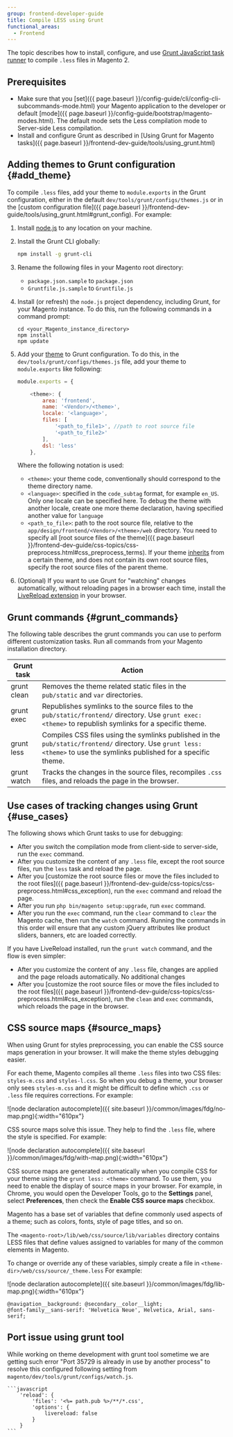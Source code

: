 ```yaml
---
group: frontend-developer-guide
title: Compile LESS using Grunt
functional_areas:
  - Frontend
---
```


The topic describes how to install, configure, and use [Grunt JavaScript task runner](http://gruntjs.com/) to compile `.less` files in Magento 2.

## Prerequisites

- Make sure that you [set]({{ page.baseurl }}/config-guide/cli/config-cli-subcommands-mode.html) your Magento application to the developer or default [mode]({{ page.baseurl }}/config-guide/bootstrap/magento-modes.html). The default mode sets the Less compilation mode to Server-side Less compilation.
- Install and configure Grunt as described in [Using Grunt for Magento tasks]({{ page.baseurl }}/frontend-dev-guide/tools/using_grunt.html)

## Adding themes to Grunt configuration {#add_theme}

To compile `.less` files, add your theme to `module.exports` in the Grunt configuration, either in the default `dev/tools/grunt/configs/themes.js` or in the [custom configuration file]({{ page.baseurl }}/frontend-dev-guide/tools/using_grunt.html#grunt_config). For example:

1. Install [node.js] to any location on your machine.

2. Install the Grunt CLI globally:
    ```bash
    npm install -g grunt-cli
    ```
3. Rename the following files in your Magento root directory:
    -   `package.json.sample` to `package.json`
    -   `Gruntfile.js.sample` to `Gruntfile.js`

4. Install (or refresh) the `node.js` project dependency, including Grunt, for your Magento instance. To do this, run the following commands in a command prompt:
    ```
    cd <your_Magento_instance_directory>
    npm install
    npm update
    ```
5. Add your [theme](https://glossary.magento.com/theme) to Grunt configuration. To do this, in the `dev/tools/grunt/configs/themes.js` file, add your theme to `module.exports` like following:
    ```javascript
    module.exports = {

        <theme>: {
            area: 'frontend',
            name: '<Vendor>/<theme>',
            locale: '<language>',
            files: [
                '<path_to_file1>', //path to root source file
                '<path_to_file2>'
            ],
            dsl: 'less'
        },
    ```

    Where the following notation is used:
    - `<theme>`: your theme code, conventionally should correspond to the theme directory name.
    - `<language>`: specified in the `code_subtag` format, for example `en_US`. Only one locale can be specified here. To debug the theme with another locale, create one more theme declaration, having specified another value for `language`
    - `<path_to_file>`: path to the root source file, relative to the `app/design/frontend/<Vendor>/<theme>/web` directory. You need to specify all [root source files of the theme]({{ page.baseurl }}/frontend-dev-guide/css-topics/css-preprocess.html#css_preprocess_terms). If your theme [inherits] from a certain theme, and does not contain its own root source files, specify the root source files of the parent theme.

6. (Optional) If you want to use Grunt for "watching" changes automatically, without reloading pages in a browser each time, install the [LiveReload extension] in your browser.


## Grunt commands {#grunt_commands}

The following table describes the grunt commands you can use to perform different customization tasks. Run all commands from your Magento installation directory.

Grunt task | Action 
---------- | ------- 
grunt clean | Removes the theme related static files in the `pub/static` and `var` directories.
grunt exec | Republishes symlinks to the source files to the `pub/static/frontend/` directory. Use `grunt exec:<theme>` to republish symlinks for a specific theme.
grunt less | Compiles CSS files using the symlinks published in the `pub/static/frontend/` directory. Use `grunt less:<theme>` to use the symlinks published for a specific theme.
grunt watch | Tracks the changes in the source files, recompiles `.css` files, and reloads the page in the browser.


## Use cases of tracking changes using Grunt {#use_cases}

The following shows which Grunt tasks to use for debugging:
-   After you switch the compilation mode from client-side to server-side, run the `exec` command.
-   After you customize the content of any `.less` file, except the root source files, run the `less` task and reload the page.
-   After you [customize the root source files or move the files included to the root files]({{ page.baseurl }}/frontend-dev-guide/css-topics/css-preprocess.html#css_exception), run the `exec` command and reload the page.
-   After you run `php bin/magento setup:upgrade`, run `exec` command.
-   After you run the `exec` command, run the `clear` command to `clear` the Magento cache, then run the `watch` command. Running the commands in this order will ensure that any custom jQuery attributes like product sliders, banners, etc are loaded correctly.

If you have LiveReload installed, run the `grunt watch` command, and the flow is even simpler:

-   After you customize the content of any `.less` file, changes are applied and the page reloads automatically. No additional changes 
-   After you [customize the root source files or move the files included to the root files]({{ page.baseurl }}/frontend-dev-guide/css-topics/css-preprocess.html#css_exception), run the `clean` and `exec` commands, which reloads the page in the browser.


## CSS source maps {#source_maps}

When using Grunt for styles preprocessing, you can enable the CSS source maps generation in your browser. It will make the theme styles debugging easier.

For each theme, Magento compiles all theme `.less` files into two CSS files: `styles-m.css` and `styles-l.css`. So when you debug a theme, your browser only sees `styles-m.css` and it might be difficult to define which `.css` or `.less` file requires corrections. For example:

![node declaration autocomplete]({{ site.baseurl }}/common/images/fdg/no-map.png){:width="610px"}

CSS source maps solve this issue. They help to find the `.less` file, where the style is specified. For example:

![node declaration autocomplete]({{ site.baseurl }}/common/images/fdg/with-map.png){:width="610px"}


CSS source maps are generated automatically when you compile CSS for your theme using the `grunt less: <theme>` command. To use them, you need to enable the display of source maps in your browser. For example, in Chrome, you would open the Developer Tools, go to the **Settings** panel, select **Preferences**, then check the **Enable CSS source maps** checkbox. 

Magento has a base set of variables that define commonly used aspects of a theme; such as colors, fonts, style of page titles, and so on. 

The `<magento-root>/lib/web/css/source/lib/variables` directory contains LESS files that define values assigned to variables for many of the common elements in Magento.

To change or override any of these variables, simply create a file in `<theme-dir>/web/css/source/_theme.less` For example:

![node declaration autocomplete]({{ site.baseurl }}/common/images/fdg/lib-map.png){:width="610px"}

```
@navigation__background: @secondary__color__light; 
@font-family__sans-serif: 'Helvetica Neue', Helvetica, Arial, sans-serif;
```
## Port issue using grunt tool

While working on theme development with grunt tool sometime we are getting such error "Port 35729 is already in use by another process" to resolve this configured following setting from `magento/dev/tools/grunt/configs/watch.js`. 

    ```javascript
        'reload': {
            'files': '<%= path.pub %>/**/*.css',
            'options': {
                livereload: false
            }
        }
    ```

[inherits]: {{page.baseurl}}/frontend-dev-guide/themes/theme-inherit.html
[LiveReload extension]: http://livereload.com/extensions/
[node.js]: https://github.com/nodejs/node/wiki
